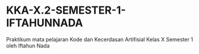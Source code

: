 # KKA-X.2-SEMESTER-1-IFTAHUNNADA
Praktikum mata pelajaran Kode dan Kecerdasan Artifisial Kelas X Semester 1 oleh Iftahun Nada
